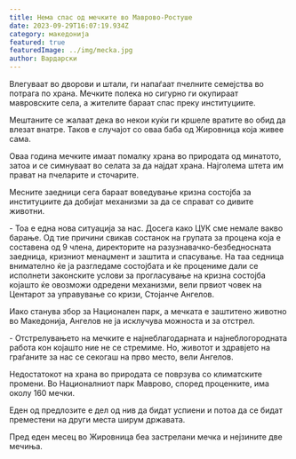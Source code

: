 ```yaml
---
title: Нема спас од мечките во Маврово-Ростуше
date: 2023-09-29T16:07:19.934Z
category: македонија
featured: true
featuredImage: ../img/mecka.jpg
author: Вардарски
---
```

<!--StartFragment-->

Влегуваат во дворови и штали, ги напаѓаат пчелните семејства во потрага по храна. Мечките полека но сигурно ги окупираат мавровските села, а жителите бараат спас преку институциите. 

Мештаните се жалаат дека во некои куќи ги кршеле вратите во обид да влезат внатре. Таков е случајот со оваа баба од Жировница која живее сама.

Оваа година мечките имаат помалку храна во природата од минатото, затоа и се симнуваат во селата за да најдат храна. Најголема штета им прават на пчеларите и сточарите.

Месните заедници сега бараат воведување кризна состојба за институциите да добијат механизми за да се справат со дивите животни.

\- Тоа е една нова ситуација за нас. Досега како ЦУК сме немале вакво барање. Од тие причини свикав состанок на групата за процена која е составена од 9 члена, директорите на разузнавачко-безбедносната заедница, кризниот менаџмент и заштита и спасување. На таа седница внимателно ќе ја разгледаме состојбата и ќе процениме дали се исполнети законските услови за прогласување на кризна состојба којашто ќе овозможи одредени механизми, вели првиот човек на Центарот за управување со кризи, Стојанче Ангелов.

Иако станува збор за Национален парк, а мечката е заштитено животно во Македонија, Ангелов не ја исклучува можноста и за отстрел.

\- Отстрелувањето на мечките е најнеблагодарната и најнеблогородната работа кон којашто ние не се стремиме. Но, животот и здравјето на граѓаните за нас се секогаш на прво место, вели Ангелов. 

Недостатокот на храна во природата се поврзува со климатските промени. Во Националниот парк Маврово, според проценките, има околу 160 мечки.

Еден од предлозите е дел од нив да бидат успиени и потоа да се бидат преместени на други места ширум државата.  

Пред еден месец во Жировница беа застрелани мечка и нејзините две мечиња. 

<!--EndFragment-->